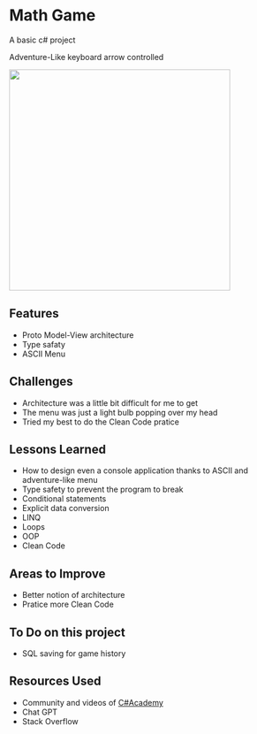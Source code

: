 <h1>Math Game</h1>
<p>A basic c# project</p>
<p>Adventure-Like keyboard arrow controlled</p>
<img src="https://github.com/kronyer/MathGame/assets/152650887/ff3f96fc-53d6-4b96-9312-86f6cd04b78d" width="400px">

<h2>Features</h2>
<ul>
<li>Proto Model-View architecture</li>
<li>Type safaty</li>
<li>ASCII Menu</li>
</ul>
<h2>Challenges</h2>
<ul>
  <li>Architecture was a little bit difficult for me to get</li>
  <li>The menu was just a light bulb popping over my head </li>
  <li>Tried my best to do the Clean Code pratice</li>
</ul>
<h2>Lessons Learned</h2>
<ul>
  <li>How to design even a console application thanks to ASCII and adventure-like menu</li>
  <li>Type safety to prevent the program to break</li>
  <li>Conditional statements</li>
  <li>Explicit data conversion</li>
  <li>LINQ</li>
  <li>Loops</li>
  <li>OOP</li>
  <li>Clean Code</li>
</ul>
<h2>Areas to Improve</h2>
<ul>
  <li>Better notion of architecture</li>
  <li>Pratice more Clean Code</li>
</ul>
<h2>To Do on this project</h2>
<ul>
  <li>SQL saving for game history</li>
</ul>
<h2>Resources Used</h2>
<ul>
  <li>Community and videos of <a href="https://github.com/TheCSharpAcademy">C#Academy</a> </li>
  <li>Chat GPT</li>
  <li>Stack Overflow</li>
</ul>
